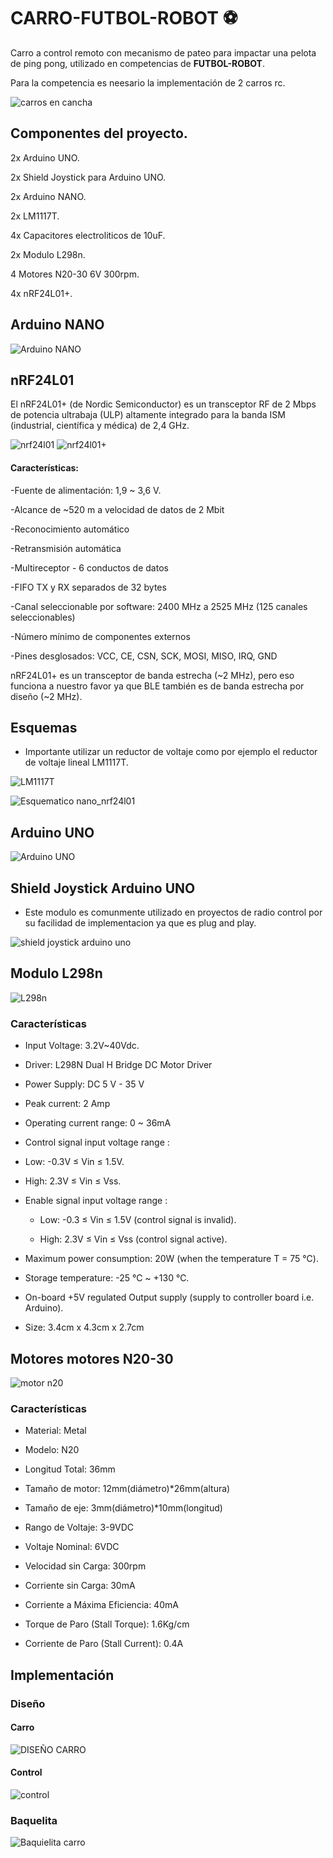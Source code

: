 # CARRO-FUTBOL-ROBOT ⚽

Carro a control remoto con mecanismo de pateo para impactar una pelota de ping pong, utilizado en competencias de **FUTBOL-ROBOT**.

Para la competencia es neesario la implementación de 2 carros rc.

![carros en cancha](https://github.com/user-attachments/assets/6c64a3f3-58df-4512-a62e-8f9e4a9a27e7)


## Componentes del proyecto.
2x Arduino UNO.

2x Shield Joystick para Arduino UNO.

2x Arduino NANO.

2x LM1117T.

4x Capacitores electroliticos de 10uF.

2x Modulo L298n.

4 Motores N20-30 6V 300rpm.

4x nRF24L01+.

## Arduino NANO
![Arduino NANO](https://github.com/user-attachments/assets/898a8f89-511a-47d0-bf99-3d9cd5ecf519)
## nRF24L01
El nRF24L01+ (de Nordic Semiconductor) es un transceptor RF de 2 Mbps de potencia ultrabaja (ULP) altamente integrado para la banda ISM (industrial, científica y médica) de 2,4 GHz.

![nrf24l01](https://github.com/user-attachments/assets/df9bdd2f-6406-42bb-9b18-c666d369ce44)
![nrf24l01+](https://github.com/user-attachments/assets/755e560f-a14c-4e8a-852c-f8f891db5641)

#### Características:

-Fuente de alimentación: 1,9 ~ 3,6 V.

-Alcance de ~520 m a velocidad de datos de 2 Mbit

-Reconocimiento automático

-Retransmisión automática

-Multireceptor - 6 conductos de datos

-FIFO TX y RX separados de 32 bytes

-Canal seleccionable por software: 2400 MHz a 2525 MHz (125 canales seleccionables)

-Número mínimo de componentes externos

-Pines desglosados: VCC, CE, CSN, SCK, MOSI, MISO, IRQ, GND

nRF24L01+ es un transceptor de banda estrecha (~2 MHz), pero eso funciona a nuestro favor ya que BLE también es de banda estrecha por diseño (~2 MHz).

## Esquemas
- Importante utilizar un reductor de voltaje como por ejemplo el reductor de voltaje lineal LM1117T.

![LM1117T](https://github.com/user-attachments/assets/91465357-7761-4e9a-9a8e-317ac70d04b5)

![Esquematico nano_nrf24l01](https://github.com/user-attachments/assets/b75a1f95-19a6-46dd-ba80-cd47fc84cf41)

## Arduino UNO
![Arduino UNO](https://github.com/user-attachments/assets/43efba03-fb16-4c11-a885-921c84e93d18)

## Shield Joystick Arduino UNO
- Este modulo es comunmente utilizado en proyectos de radio control por su facilidad de implementacion ya que es plug and play.

![shield joystick arduino uno](https://github.com/user-attachments/assets/cb9e746b-7f79-43ea-9384-de43bee48249)

## Modulo L298n
![L298n](https://github.com/user-attachments/assets/4fc1629b-e8e9-48fc-8235-48c61affbcd3)
### Características

- Input Voltage: 3.2V~40Vdc.

- Driver: L298N Dual H Bridge DC Motor Driver

- Power Supply: DC 5 V - 35 V

- Peak current: 2 Amp

- Operating current range: 0 ~ 36mA

- Control signal input voltage range :

- Low: -0.3V ≤ Vin ≤ 1.5V.

- High: 2.3V ≤ Vin ≤ Vss.

- Enable signal input voltage range :

  - Low: -0.3 ≤ Vin ≤ 1.5V (control signal is invalid).

   - High: 2.3V ≤ Vin ≤ Vss (control signal active).

- Maximum power consumption: 20W (when the temperature T = 75 ℃).

- Storage temperature: -25 ℃ ~ +130 ℃.

- On-board +5V regulated Output supply (supply to controller board i.e. Arduino).

- Size: 3.4cm x 4.3cm x 2.7cm 

## Motores motores N20-30
![motor n20](https://github.com/user-attachments/assets/428f9609-6b5f-4b20-9627-035b6011f52b)
### Características
- Material: Metal

- Modelo: N20

- Longitud Total: 36mm

- Tamaño de motor: 12mm(diámetro)*26mm(altura)

- Tamaño de eje: 3mm(diámetro)*10mm(longitud)

- Rango de Voltaje: 3-9VDC

- Voltaje Nominal: 6VDC

- Velocidad sin Carga: 300rpm

- Corriente sin Carga: 30mA

- Corriente a Máxima Eficiencia: 40mA

- Torque de Paro (Stall Torque): 1.6Kg/cm

- Corriente de Paro (Stall Current): 0.4A


## Implementación
### Diseño
#### Carro
![DISEÑO CARRO](https://github.com/user-attachments/assets/435f123a-3d59-4163-ad9c-7ca781ab9808)

#### Control
![control](https://github.com/user-attachments/assets/bdf43acb-c709-439b-b96e-e7dba0fc8870)


### Baquelita
![Baquielita carro](https://github.com/user-attachments/assets/4c96253b-2f41-41fb-b2a3-63b71718f400)

